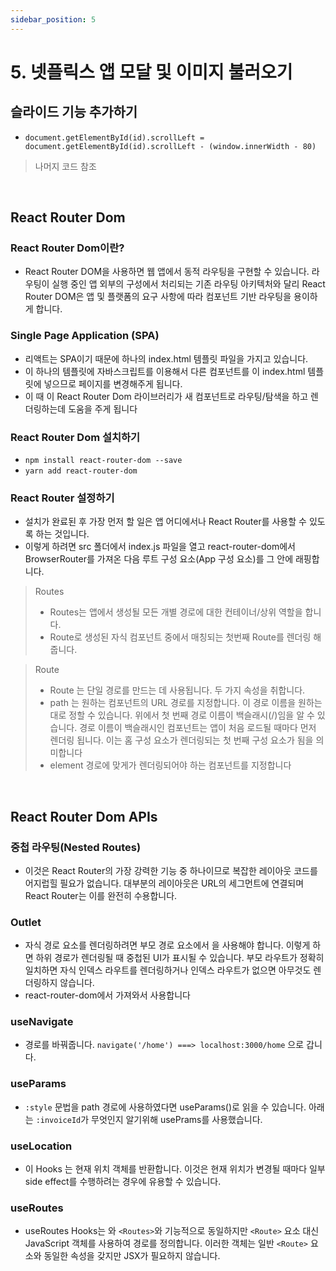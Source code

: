 ```yaml
---
sidebar_position: 5
---
```


# 5. 넷플릭스 앱 모달 및 이미지 불러오기

## 슬라이드 기능 추가하기

- `document.getElementById(id).scrollLeft = document.getElementById(id).scrollLeft - (window.innerWidth - 80)`

> 나머지 코드 참조

<br/>

## React Router Dom

### React Router Dom이란?

- React Router DOM을 사용하면 웹 앱에서 동적 라우팅을 구현할 수 있습니다. 라우팅이 실행 중인 앱 외부의 구성에서 처리되는 기존 라우팅 아키텍처와 달리 React Router DOM은 앱 및 플랫폼의 요구 사항에 따라 컴포넌트 기반 라우팅을 용이하게 합니다.

### Single Page Application (SPA)

- 리액트는 SPA이기 때문에 하나의 index.html 템플릿 파일을 가지고 있습니다. 
- 이 하나의 템플릿에 자바스크립트를 이용해서 다른 컴포넌트를 이 index.html 템플릿에 넣으므로 페이지를 변경해주게 됩니다. 
- 이 때 이 React Router Dom 라이브러리가 새 컴포넌트로 라우팅/탐색을 하고 렌더링하는데 도움을 주게 됩니다

### React Router Dom 설치하기

- `npm install react-router-dom --save`
- `yarn add react-router-dom`

### React Router 설정하기

- 설치가 완료된 후 가장 먼저 할 일은 앱 어디에서나 React Router를 사용할 수 있도록 하는 것입니다.
- 이렇게 하려면 src 폴더에서 index.js 파일을 열고 react-router-dom에서 BrowserRouter를 가져온 다음 루트 구성 요소(App 구성 요소)를 그 안에 래핑합니다.

> Routes
>
> - Routes는 앱에서 생성될 모든 개별 경로에 대한 컨테이너/상위 역할을 합니다.
> - Route로 생성된 자식 컴포넌트 중에서 매칭되는 첫번째 Route를 렌더링 해줍니다.

> Route
>
> - Route 는 단일 경로를 만드는 데 사용됩니다. 두 가지 속성을 취합니다.
> - path 는 원하는 컴포넌트의 URL 경로를 지정합니다. 이 경로 이름을 원하는 대로 정할 수 있습니다. 위에서 첫 번째 경로 이름이 백슬래시(/)임을 알 수 있습니다. 경로 이름이 백슬래시인 컴포넌트는 앱이 처음 로드될 때마다 먼저 렌더링 됩니다. 이는 홈 구성 요소가 렌더링되는 첫 번째 구성 요소가 됨을 의미합니다
> - element 경로에 맞게가 렌더링되어야 하는 컴포넌트를 지정합니다

<br/>

## React Router Dom APIs

### 중첩 라우팅(Nested Routes)

- 이것은 React Router의 가장 강력한 기능 중 하나이므로 복잡한 레이아웃 코드를 어지럽힐 필요가 없습니다. 대부분의 레이아웃은 URL의 세그먼트에 연결되며 React Router는 이를 완전히 수용합니다.

### Outlet

- 자식 경로 요소를 렌더링하려면 부모 경로 요소에서 <Outlet>을 사용해야 합니다. 이렇게 하면 하위 경로가 렌더링될 때 중첩된 UI가 표시될 수 있습니다. 부모 라우트가 정확히 일치하면 자식 인덱스 라우트를 렌더링하거나 인덱스 라우트가 없으면 아무것도 렌더링하지 않습니다.
- react-router-dom에서 가져와서 사용합니다

### useNavigate

- 경로를 바꿔줍니다. `navigate('/home') ===> localhost:3000/home` 으로 갑니다.

### useParams

- `:style` 문법을 path 경로에 사용하였다면 useParams()로 읽을 수 있습니다. 아래는 `:invoiceId`가 무엇인지 알기위해 usePrams를 사용했습니다.

### useLocation

- 이 Hooks 는 현재 위치 객체를 반환합니다. 이것은 현재 위치가 변경될 때마다 일부 side effect를 수행하려는 경우에 유용할 수 있습니다.

### useRoutes

- useRoutes Hooks는 와 `<Routes>`와 기능적으로 동일하지만 `<Route>` 요소 대신 JavaScript 객체를 사용하여 경로를 정의합니다. 이러한 객체는 일반 `<Route>` 요소와 동일한 속성을 갖지만 JSX가 필요하지 않습니다.